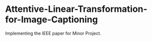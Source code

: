 # Attentive-Linear-Transformation-for-Image-Captioning
Implementing the IEEE paper for Minor Project.
